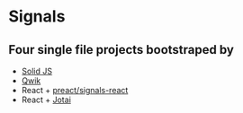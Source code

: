 # Signals



## Four single file projects bootstraped by

- [Solid JS](https://www.solidjs.com/)
- [Qwik](https://qwik.builder.io/)
- React + [preact/signals-react](https://www.npmjs.com/package/@preact/signals-react)
- React + [Jotai](https://jotai.org)
